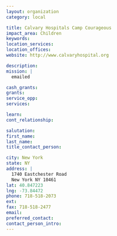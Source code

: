 ```yaml
---
layout: organization
category: local

title: Calvary Hospitals Camp Courageous
impact_area: Children
keywords: 
location_services: 
location_offices: 
website: http://www.calvaryhospital.org

description: 
mission: |
  emailed

cash_grants: 
grants: 
service_opp: 
services: 

learn: 
cont_relationship: 

salutation: 
first_name: 
last_name: 
title_contact_person: 

city: New York
state: NY
address: |
  1740 Eastchester Road  
  New York NY 10461
lat: 40.847223
lng: -73.84472
phone: 718-518-2073
ext: 
fax: 718-518-2477
email: 
preferred_contact: 
contact_person_intro: 
---
```

